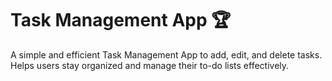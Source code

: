 # Task Management App 🏆  
A simple and efficient Task Management App to add, edit, and delete tasks. Helps users stay organized and manage their to-do lists effectively.
